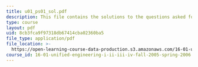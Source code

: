 ```yaml
---
title: u01_ps01_sol.pdf
description: This file contains the solutions to the questions asked for range equation.
type: course
layout: pdf
uid: 8cb3fca9f97318db67414cba02360ba5
file_type: application/pdf
file_location: >-
  https://open-learning-course-data-production.s3.amazonaws.com/16-01-unified-engineering-i-ii-iii-iv-fall-2005-spring-2006/8cb3fca9f97318db67414cba02360ba5_u01_ps01_sol.pdf
course_id: 16-01-unified-engineering-i-ii-iii-iv-fall-2005-spring-2006
---
```

